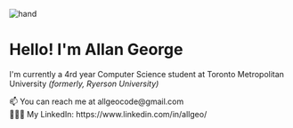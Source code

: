 ![hand](https://user-images.githubusercontent.com/62227321/196004584-cd9ad386-eee3-4636-bb58-01b9450138ad.png)
<h1> Hello! I'm <strong> Allan George </strong>  </h1>

<p> I'm currently a 4rd year Computer Science student at Toronto Metropolitan University <i>(formerly, Ryerson University)</i>  </p>

<div>
📫 You can reach me at allgeocode@gmail.com <br>
👨🏽‍💻 My LinkedIn: https://www.linkedin.com/in/allgeo/

</div>
